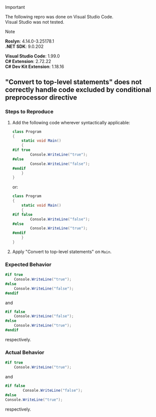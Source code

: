 > [!IMPORTANT]  
> The following repro was done on Visual Studio Code.  
> Visual Studio was not tested.  

> [!NOTE]  
> **Roslyn**: 4.14.0-3.25178.1  
> **.NET SDK**: 9.0.202  
>  
> **Visual Studio Code**: 1.99.0  
> **C# Extension**: 2.72.22  
> **C# Dev Kit Extension**: 1.18.16  

## "Convert to top-level statements" does not correctly handle code excluded by conditional preprocessor directive

### Steps to Reproduce

1. Add the following code wherever syntactically applicable:
    ```cs
    class Program
    {
        static void Main()
        {
    #if true
            Console.WriteLine("true");
    #else
            Console.WriteLine("false");
    #endif
        }
    }
    ```
   or:
    ```cs
    class Program
    {
        static void Main()
        {
    #if false
            Console.WriteLine("false");
    #else
            Console.WriteLine("true");
    #endif
        }
    }
    ```
2. Apply "Convert to top-level statements" on `Main`.

### Expected Behavior

```cs
#if true
    Console.WriteLine("true");
#else
    Console.WriteLine("false");
#endif
```
and
```cs
#if false
    Console.WriteLine("false");
#else
    Console.WriteLine("true");
#endif
```
respectively.

### Actual Behavior

```cs
#if true
    Console.WriteLine("true");
```
and
```cs
#if false
        Console.WriteLine("false");
#else
Console.WriteLine("true");
```
respectively.
